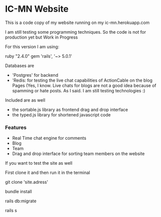 # IC-MN Website

This is a code copy of my website running on my ic-mn.herokuapp.com

I am still testing some programming techniques. 
So the code is not for production yet but Work in Progress

For this version I am using:

ruby "2.4.0"
gem 'rails', '~> 5.0.1'

Databases are 
- 'Postgres' for backend 
- 'Redis: for testing the live chat capabilities of ActionCable on the blog Pages (Yes, I know. Live chats for blogs are not a good idea because of spamming or hate posts. As I said. I am still testing technologies :)

Included are as well
- the sortable.js library as frontend drag and drop interface 
- the typed.js library for shortened javascript code

### Features

- Real Time chat engine for comments
- Blog
- Team
- Drag and drop interface for sorting team members on the website

If you want to test the site as well

First clone it and then run it in the terminal

git clone 'site.adress'

bundle install

rails db:migrate

rails s















